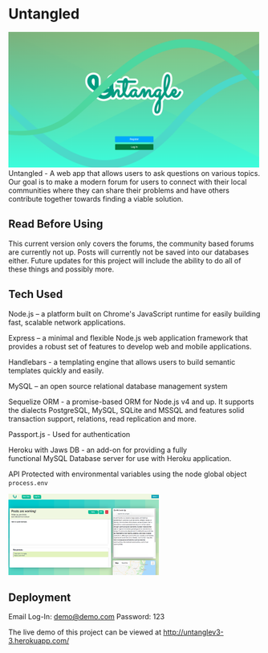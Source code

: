 # Untangled
<img src="https://github.com/A-Mallik/project_2/blob/master/Untangle.png?raw=true" width="500" height="270" alt="NYScraper">
Untangled - A web app that allows users to ask questions on various topics.  Our goal is to make a modern forum for users to connect with their local communities where they can share their problems and have others contribute together towards finding a viable solution. 

## Read Before Using

This current version only covers the forums, the community based forums are currently not up. Posts will currently not be saved into our databases either. Future updates for this project will include the ability to do all of these things and possibly more.

## Tech Used

Node.js – a platform built on Chrome's JavaScript runtime for easily building fast, scalable network applications.

Express – a minimal and flexible Node.js web application framework that provides a robust set of features to develop web and mobile applications.

Handlebars - a templating engine that allows users to build semantic templates quickly and easily.

MySQL – an open source relational database management system

Sequelize ORM - a promise-based ORM for Node.js v4 and up. It supports the dialects PostgreSQL, MySQL, SQLite and MSSQL and features solid transaction support, relations, read replication and more.

Passport.js - Used for authentication

Heroku with Jaws DB - an add-on for providing a fully functional MySQL Database server for use with Heroku application.

API Protected with environmental variables using the node global object `process.env`

<img src="https://github.com/A-Mallik/project_2/blob/master/Untangleinside.png?raw=true" width="300" height="162" alt="NYScraper">

## Deployment
Email Log-In: demo@demo.com
Password: 123

The live demo of this project can be viewed at http://untanglev3-3.herokuapp.com/



